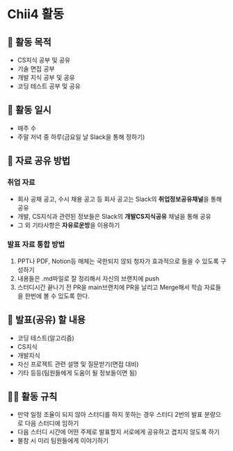 # Chii4 활동

## 📌 활동 목적
- CS지식 공부 및 공유
- 기술 면접 공부
- 개발 지식 공부 및 공유
- 코딩 테스트 공부 및 공유

## 📆 활동 일시
- 매주 수
- 주말 저녁 중 하루(금요일 날 Slack을 통해 정하기)

## 📕 자료 공유 방법

### 취업 자료
- 회사 공채 공고, 수시 채용 공고 등 회사 공고는 Slack의 **취업정보공유채널**을 통해 공유
- 개발, CS지식과 관련된 정보들은 Slack의 **개발CS지식공유** 채널을 통해 공유
- 그 외 기타사항은 **자유로운방**을 이용하기

### 발표 자료 통합 방법
1. PPT나 PDF, Notion등 매체는 국한되지 않되 청자가 효과적으로 들을 수 있도록 구성하기
2. 내용들은 .md파일로 잘 정리해서 자신의 브랜치에 push
3. 스터디시간 끝나기 전 PR을 main브랜치에 PR을 날리고 Merge해서 학습 자료들을 한번에 볼 수 있도록 한다.

## 📖 발표(공유) 할 내용
- 코딩 테스트(알고리즘)
- CS지식
- 개발지식
- 자신 프로젝트 관련 설명 및 질문받기(면접 대비)
- 기타 등등(팀원들에게 도움이 될 정보들이면 됨)

## 🤼‍♂️ 활동 규칙
- 만약 일정 조율이 되지 않아 스터디를 하지 못하는 경우 스터디 2번의 발표 분량으로 다음 스터디에 임하기
- 다음 스터디 시간에 어떤 주제로 발표할지 서로에게 공유하고 겹치지 않도록 하기
- 불참 시 미리 팀원들에게 이야기하기
